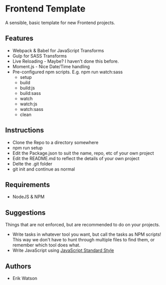 # Frontend Template

A sensible, basic template for new Frontend projects.


## Features

  + Webpack & Babel for JavaScript Transforms
  + Gulp for SASS Transforms
  + Live Reloading - Maybe? I haven't done this before.
  + Moment.js - Nice Date/Time handling
  + Pre-configured npm scripts. E.g. npm run watch:sass
    - setup
    - build
    - build:js
    - build:sass
    - watch
    - watch:js
    - watch:sass
    - clean


## Instructions

  + Clone the Repo to a directory somewhere
  + npm run setup
  + Edit the Package.json to suit the name, repo, etc of your own project
  + Edit the README.md to reflect the details of your own project
  + Delte the .git folder
  + git init and continue as normal


## Requirements

  + NodeJS & NPM


## Suggestions

Things that are not enforced, but are recommended to do on your projects.

  + Write tasks in whatever tool you want, but call the tasks as NPM scripts! This way we don't have to hunt through multiple files to find them, or remember which tool does what.
  + Write JavaScript using [JavaScript Standard Style](http://standardjs.com)

## Authors

  + Erik Watson
